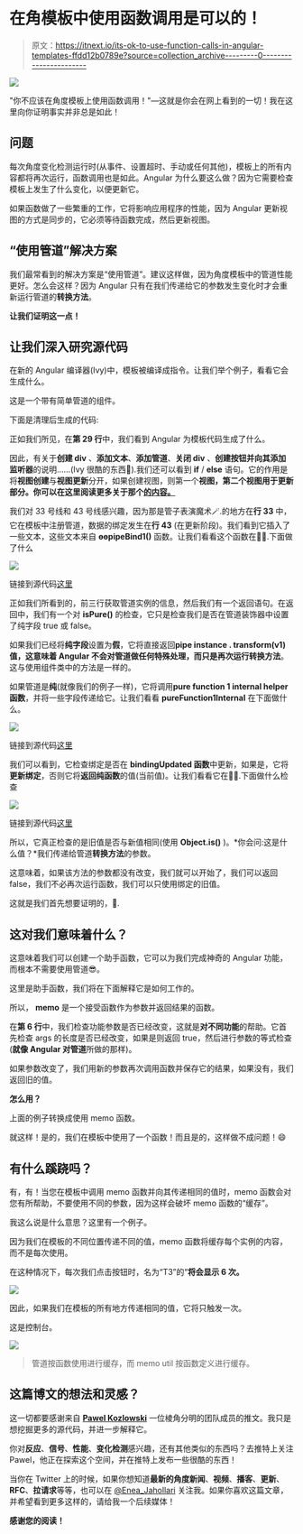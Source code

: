 # 在角模板中使用函数调用是可以的！

> 原文：<https://itnext.io/its-ok-to-use-function-calls-in-angular-templates-ffdd12b0789e?source=collection_archive---------0----------------------->

![](img/f7c8b002a900b67f4e746599d3ea401a.png)

"你不应该在角度模板上使用函数调用！"—这就是你会在网上看到的一切！我在这里向你证明事实并非总是如此！

## 问题

每次角度变化检测运行时(从事件、设置超时、手动或任何其他)，模板上的所有内容都将再次运行，函数调用也是如此。Angular 为什么要这么做？因为它需要检查模板上发生了什么变化，以便更新它。

如果函数做了一些繁重的工作，它将影响应用程序的性能，因为 Angular 更新视图的方式是同步的，它必须等待函数完成，然后更新视图。

## “使用管道”解决方案

我们最常看到的解决方案是“使用管道”。建议这样做，因为角度模板中的管道性能更好。怎么会这样？因为 Angular 只有在我们传递给它的参数发生变化时才会重新运行管道的**转换方法**。

**让我们证明这一点！**

## 让我们深入研究源代码

在新的 Angular 编译器(Ivy)中，模板被编译成指令。让我们举个例子，看看它会生成什么。

这是一个带有简单管道的组件。

下面是清理后生成的代码:

正如我们所见，在**第 29 行**中，我们看到 Angular 为模板代码生成了什么。

因此，有关于**创建 div** 、**添加文本**、**添加管道**、**关闭 div** 、**创建按钮并向其添加监听器**的说明……(Ivy 很酷的东西🌿).我们还可以看到 **if** / **else** 语句。它的作用是将**视图创建**与**视图更新**分开，如果创建视图，则第一个**视图，第二个视图用于更新部分。你可以在这里阅读更多关于那个[的内容。](https://github.com/angular/angular/blob/main/packages/core/src/render3/VIEW_DATA.md)**

我们对 33 号线和 43 号线感兴趣，因为那是管子表演魔术🪄.的地方在**行 33** 中，它在模板中注册管道，数据的绑定发生在**行 43** (在更新阶段)。我们看到它插入了一些文本，这些文本来自 **ɵɵpipeBind1()** 函数。让我们看看这个函数在🕵️‍♂️.下面做了什么

![](img/574fb7c1bce6485dafede7b314219b3f.png)

链接到源代码[这里](https://github.com/angular/angular/blob/main/packages/core/src/render3/pipe.ts#L123)

正如我们所看到的，前三行获取管道实例的信息，然后我们有一个返回语句。在返回中，我们有一个对 **isPure()** 的检查，它只是检查我们是否在管道装饰器中设置了纯字段 true 或 false。

如果我们已经将**纯字段**设置为**假**，它将直接返回**pipe instance . transform(v1)**值，这意味着 Angular 不会对管道做任何特殊处理，而只是再次运行**转换方法**。这与使用组件类中的方法是一样的。

如果管道是**纯**(就像我们的例子一样)，它将调用**pure function 1 internal helper 函数**，并将一些字段传递给它。让我们看看 **pureFunction1Internal** 在下面做什么。

![](img/b335a80a2c855ef2b93ba0b00fd82857.png)

链接到源代码[这里](https://github.com/angular/angular/blob/main/packages/core/src/render3/pure_function.ts#L307)

我们可以看到，它检查绑定是否在 **bindingUpdated 函数**中更新，如果是，它将**更新绑定**，否则它将**返回纯函数**的值(当前值)。让我们看看它在🕵️‍♂️.下面做什么检查

![](img/80bf5eaa9a91d675ff71390ec1c0cb4d.png)

链接到源代码[这里](https://github.com/angular/angular/blob/main/packages/core/src/render3/bindings.ts#L46)

所以，它真正检查的是旧值是否与新值相同(使用 **Object.is()** )。*你会问:这是什么值？*我们传递给管道**转换方法**的参数。

这意味着，如果该方法的参数都没有改变，我们就可以开始了，我们可以返回 false，我们不必再次运行函数，我们可以只使用绑定的旧值。

这就是我们首先想要证明的，🥳.

## 这对我们意味着什么？

这意味着我们可以创建一个助手函数，它可以为我们完成神奇的 Angular 功能，而根本不需要使用管道😎。

这里是助手函数，我们将在下面解释它是如何工作的。

所以， **memo** 是一个接受函数作为参数并返回结果的函数。

在**第 6 行**中，我们检查功能参数是否已经改变，这就是**对不同功能**的帮助。它首先检查 args 的长度是否已经改变，如果是则返回 true，然后进行参数的等式检查(**就像 Angular 对管道**所做的那样)。

如果参数改变了，我们用新的参数再次调用函数并保存它的结果，如果没有，我们返回旧的值。

**怎么用？**

上面的例子转换成使用 memo 函数。

就这样！是的，我们在模板中使用了一个函数！而且是的，这样做不成问题！😄

## 有什么蹊跷吗？

有，有！当您在模板中调用 memo 函数并向其传递相同的值时，memo 函数会对您有所帮助，不要使用不同的参数，因为这样会破坏 memo 函数的“缓存”。

我这么说是什么意思？这里有一个例子。

因为我们在模板的不同位置传递不同的值，memo 函数将缓存每个实例的内容，而不是每次使用。

在这种情况下，每次我们点击按钮时，名为“T3”的“**将会显示 6 次。**

![](img/59a19b6fc65704839f73772876ff9e16.png)

因此，如果我们在模板的所有地方传递相同的值，它将只触发一次。

这是控制台。

![](img/eda22f9d72ab40d945ef4bd3f28a5b34.png)

> 管道按函数使用进行缓存，而 memo util 按函数定义进行缓存。

## 这篇博文的想法和灵感？

这一切都要感谢来自 [**Pawel Kozlowski**](https://twitter.com/pkozlowski_os) 一位棱角分明的团队成员的推文。我只是想挖掘更多的源代码，并进一步解释它。

你对**反应**、**信号**、**性能**、**变化检测**感兴趣，还有其他类似的东西吗？去推特上关注 Pawel，他正在探索这个空间，并在推特上发布一些很酷的东西！

当你在 Twitter 上的时候，如果你想知道**最新的角度新闻**、**视频**、**播客**、**更新**、**RFC**、**拉请求**等等，也可以在 [@Enea_Jahollari](https://twitter.com/Enea_Jahollari) 关注我。如果你喜欢这篇文章，并希望看到更多这样的，请给我一个后续媒体！

**感谢您的阅读！**